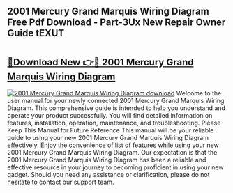 ## 2001 Mercury Grand Marquis Wiring Diagram Free Pdf Download - Part-3Ux New Repair Owner Guide tEXUT

# <h2><a href="http://dfh6pa1.blite.top/?on=2001+Mercury+Grand+Marquis+Wiring+Diagram">🔗Download New 👉🔴 2001 Mercury Grand Marquis Wiring Diagram</a></h2>

[![2001 Mercury Grand Marquis Wiring Diagram download](https://i.imgur.com/lujVjoI.png)](http://dfh6pa1.blite.top/?on=2001+Mercury+Grand+Marquis+Wiring+Diagram)
Welcome to the user manual for your newly connected 2001 Mercury Grand Marquis Wiring Diagram. This comprehensive guide is intended to help you understand and operate your product successfully. You will find detailed information on features, installation, operation, maintenance, and troubleshooting. Please Keep This Manual for Future Reference This manual will be your reliable guide to using your new 2001 Mercury Grand Marquis Wiring Diagram effectively. Enjoy the convenience of list of features while using your new 2001 Mercury Grand Marquis Wiring Diagram. Our expectation is that the 2001 Mercury Grand Marquis Wiring Diagram has been a reliable and effective resource in your journey to becoming proficient in using your new gadget. Should you need any assistance or clarification, please do not hesitate to contact our support team.
